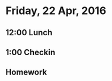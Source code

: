 Friday, 22 Apr, 2016
====================

12:00 Lunch
-----------

1:00 Checkin
------------

Homework
--------
